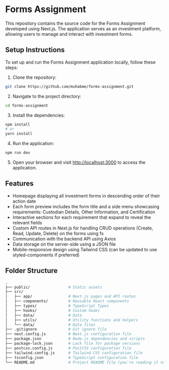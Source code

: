# Forms Assignment

This repository contains the source code for the Forms Assignment developed using Next.js. The application serves as an investment platform, allowing users to manage and interact with investment forms.

## Setup Instructions

To set up and run the Forms Assignment application locally, follow these steps:

1. Clone the repository:

```bash
git clone https://github.com/muhabme/forms-assignment.git
```

2. Navigate to the project directory:

```bash
cd forms-assignment
```

3. Install the dependencies:

```bash
npm install
# or
yarn install
```

4. Run the application:

```bash
npm run dev
```

5. Open your browser and visit [http://localhost:3000](http://localhost:3000) to access the application.

## Features

-   Homepage displaying all investment forms in descending order of their action date
-   Each form preview includes the form title and a side menu showcasing requirements: Custodian Details, Other Information, and Certification
-   Interactive sections for each requirement that expand to reveal the relevant fields
-   Custom API routes in Next.js for handling CRUD operations (Create, Read, Update, Delete) on the forms using fs
-   Communication with the backend API using Axios
-   Data storage on the server-side using a JSON file
-   Mobile-responsive design using Tailwind CSS (can be updated to use styled-components if preferred)

## Folder Structure

```graphql
.
├── public/                 # Static assets
├── src/
│   ├── app/                # Next.js pages and API routes
│   ├── components/         # Reusable React components
│   ├── types/              # TypeScript Types
│   ├── hooks/              # Custom hooks
│   ├── data/               # Data
│   ├── utils/              # Utility functions and helpers
│   └── data/               # Data files
├── .gitignore              # Git ignore file
├── next.config.js          # Next.js configuration file
├── package.json            # Node.js dependencies and scripts
├── package-lock.json       # Lock file for package versions
├── postcss.config.js       # PostCSS configuration file
├── tailwind.config.js      # Tailwind CSS configuration file
├── tsconfig.json           # TypeScript configuration file
└── README.md               # Project README file (you're reading it now)
```
